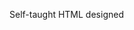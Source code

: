 Self-taught HTML designed
              
 
 
 
      
 
 
                                                                                                                                               